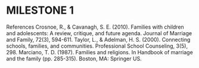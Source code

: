 # MILESTONE 1
References
Crosnoe, R., & Cavanagh, S. E. (2010). Families with children and adolescents: A review, critique, and future agenda. Journal of Marriage and Family, 72(3), 594-611.
Taylor, L., & Adelman, H. S. (2000). Connecting schools, families, and communities. Professional School Counseling, 3(5), 298.
Marciano, T. D. (1987). Families and religions. In Handbook of marriage and the family (pp. 285-315). Boston, MA: Springer US.

